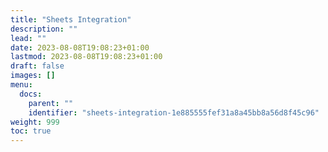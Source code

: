 ```yaml
---
title: "Sheets Integration"
description: ""
lead: ""
date: 2023-08-08T19:08:23+01:00
lastmod: 2023-08-08T19:08:23+01:00
draft: false
images: []
menu:
  docs:
    parent: ""
    identifier: "sheets-integration-1e885555fef31a8a45bb8a56d8f45c96"
weight: 999
toc: true
---
```

